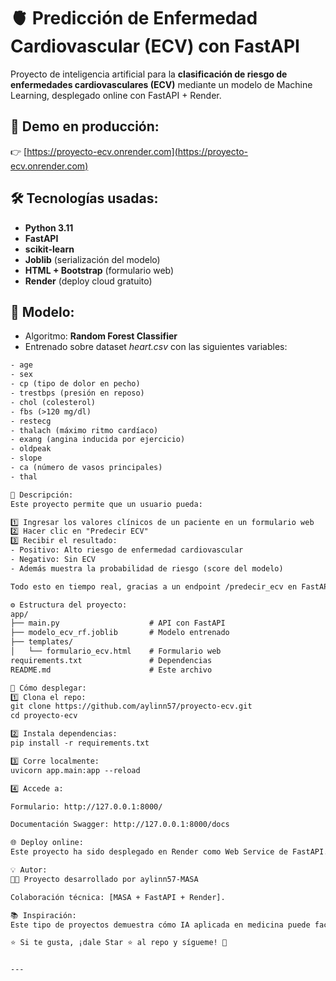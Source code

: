 # 🫀 Predicción de Enfermedad Cardiovascular (ECV) con FastAPI

Proyecto de inteligencia artificial para la **clasificación de riesgo de enfermedades cardiovasculares (ECV)** mediante un modelo de Machine Learning, desplegado online con FastAPI + Render.

## 🚀 Demo en producción:

👉 [https://proyecto-ecv.onrender.com](https://proyecto-ecv.onrender.com)

## 🛠️ Tecnologías usadas:

- **Python 3.11**
- **FastAPI**
- **scikit-learn**
- **Joblib** (serialización del modelo)
- **HTML + Bootstrap** (formulario web)
- **Render** (deploy cloud gratuito)

## 🤖 Modelo:

- Algoritmo: **Random Forest Classifier**
- Entrenado sobre dataset *heart.csv* con las siguientes variables:

```txt
- age
- sex
- cp (tipo de dolor en pecho)
- trestbps (presión en reposo)
- chol (colesterol)
- fbs (>120 mg/dl)
- restecg
- thalach (máximo ritmo cardíaco)
- exang (angina inducida por ejercicio)
- oldpeak
- slope
- ca (número de vasos principales)
- thal

📝 Descripción:
Este proyecto permite que un usuario pueda:

1️⃣ Ingresar los valores clínicos de un paciente en un formulario web
2️⃣ Hacer clic en "Predecir ECV"
3️⃣ Recibir el resultado:
- Positivo: Alto riesgo de enfermedad cardiovascular
- Negativo: Sin ECV
- Además muestra la probabilidad de riesgo (score del modelo)

Todo esto en tiempo real, gracias a un endpoint /predecir_ecv en FastAPI que recibe el JSON del paciente y devuelve la predicción.

⚙️ Estructura del proyecto:
app/
├── main.py                    # API con FastAPI
├── modelo_ecv_rf.joblib       # Modelo entrenado
├── templates/
│   └── formulario_ecv.html    # Formulario web
requirements.txt               # Dependencias
README.md                      # Este archivo

🚀 Cómo desplegar:
1️⃣ Clona el repo:
git clone https://github.com/aylinn57/proyecto-ecv.git
cd proyecto-ecv

2️⃣ Instala dependencias:
pip install -r requirements.txt

3️⃣ Corre localmente:
uvicorn app.main:app --reload

4️⃣ Accede a:

Formulario: http://127.0.0.1:8000/

Documentación Swagger: http://127.0.0.1:8000/docs

🌐 Deploy online:
Este proyecto ha sido desplegado en Render como Web Service de FastAPI.

💡 Autor:
👩‍💻 Proyecto desarrollado por aylinn57-MASA

Colaboración técnica: [MASA + FastAPI + Render].

📚 Inspiración:
Este tipo de proyectos demuestra cómo IA aplicada en medicina puede facilitar herramientas simples de prevención para uso clínico o educativo.

⭐ Si te gusta, ¡dale Star ⭐ al repo y sígueme! 🚀


---
